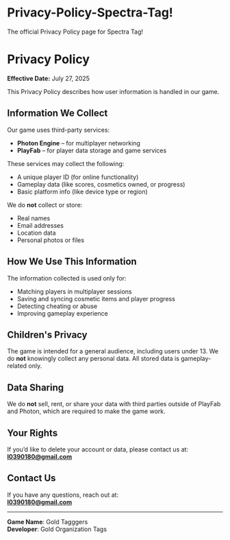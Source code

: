 # Privacy-Policy-Spectra-Tag!
The official Privacy Policy page for Spectra Tag!
# Privacy Policy

**Effective Date:** July 27, 2025

This Privacy Policy describes how user information is handled in our game.

## Information We Collect

Our game uses third-party services:

- **Photon Engine** – for multiplayer networking
- **PlayFab** – for player data storage and game services

These services may collect the following:

- A unique player ID (for online functionality)
- Gameplay data (like scores, cosmetics owned, or progress)
- Basic platform info (like device type or region)

We do **not** collect or store:

- Real names
- Email addresses
- Location data
- Personal photos or files

## How We Use This Information

The information collected is used only for:

- Matching players in multiplayer sessions
- Saving and syncing cosmetic items and player progress
- Detecting cheating or abuse
- Improving gameplay experience

## Children's Privacy

The game is intended for a general audience, including users under 13. We do **not** knowingly collect any personal data. All stored data is gameplay-related only.

## Data Sharing

We do **not** sell, rent, or share your data with third parties outside of PlayFab and Photon, which are required to make the game work.

## Your Rights

If you’d like to delete your account or data, please contact us at:  
**l0390180@gmail.com**

## Contact Us

If you have any questions, reach out at:  
**l0390180@gmail.com**

---

**Game Name**: Gold Tagggers  
**Developer**: Gold Organization Tags
